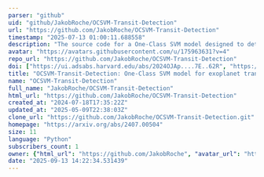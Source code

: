 ```yaml
---
parser: "github"
uid: "github/JakobRoche/OCSVM-Transit-Detection"
url: "https://github.com/JakobRoche/OCSVM-Transit-Detection"
timestamp: "2025-07-13 01:00:11.688558"
description: "The source code for a One-Class SVM model designed to detect exoplanet transit events."
avatar: "https://avatars.githubusercontent.com/u/175963631?v=4"
repo_url: "https://github.com/JakobRoche/OCSVM-Transit-Detection"
doi: ["https://ui.adsabs.harvard.edu/abs/2024OJAp....7E..62R", "https://ui.adsabs.harvard.edu/abs/2025ascl.soft06013R/abstract"]
title: "OCSVM-Transit-Detection: One-Class SVM model for exoplanet transit detection"
name: "OCSVM-Transit-Detection"
full_name: "JakobRoche/OCSVM-Transit-Detection"
html_url: "https://github.com/JakobRoche/OCSVM-Transit-Detection"
created_at: "2024-07-18T17:35:22Z"
updated_at: "2025-05-09T22:38:03Z"
clone_url: "https://github.com/JakobRoche/OCSVM-Transit-Detection.git"
homepage: "https://arxiv.org/abs/2407.00504"
size: 11
language: "Python"
subscribers_count: 1
owner: {"html_url": "https://github.com/JakobRoche", "avatar_url": "https://avatars.githubusercontent.com/u/175963631?v=4", "login": "JakobRoche", "type": "User"}
date: "2025-09-13 14:22:34.531439"
---
```

